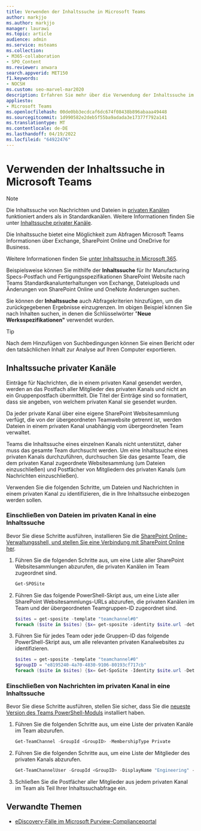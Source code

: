 ```yaml
---
title: Verwenden der Inhaltssuche in Microsoft Teams
author: markjjo
ms.author: markjjo
manager: laurawi
ms.topic: article
audience: admin
ms.service: msteams
ms.collection:
- M365-collaboration
- SPO_Content
ms.reviewer: anwara
search.appverid: MET150
f1.keywords:
- NOCSH
ms.custom: seo-marvel-mar2020
description: Erfahren Sie mehr über die Verwendung der Inhaltssuche im Microsoft Purview-Complianceportal, um nach Microsoft Teams Inhalten zu suchen, die in Exchange Online, SharePoint Online, OneDrive for Business und OneNote gespeichert sind.
appliesto:
- Microsoft Teams
ms.openlocfilehash: 00de0bb3ecdcaf6dc674f08438b896abaaa49448
ms.sourcegitcommit: 1d990582e2deb5f55ba9adada3e17377f792a141
ms.translationtype: MT
ms.contentlocale: de-DE
ms.lasthandoff: 04/19/2022
ms.locfileid: "64922476"
---
```

# <a name="use-content-search-in-microsoft-teams"></a>Verwenden der Inhaltssuche in Microsoft Teams

> [!NOTE]
> Die Inhaltssuche von Nachrichten und Dateien in [privaten Kanälen](private-channels.md) funktioniert anders als in Standardkanälen. Weitere Informationen finden Sie unter [Inhaltssuche privater Kanäle](#content-search-of-private-channels).

Die Inhaltssuche bietet eine Möglichkeit zum Abfragen Microsoft Teams Informationen über Exchange, SharePoint Online und OneDrive for Business.

Weitere Informationen finden Sie [unter Inhaltssuche in Microsoft 365](/microsoft-365/compliance/content-search).

Beispielsweise können Sie mithilfe der **Inhaltssuche** für Ihr Manufacturing Specs-Postfach und Fertigungsspezifikationen SharePoint Website nach Teams Standardkanalunterhaltungen von Exchange, Dateiuploads und Änderungen von SharePoint Online und OneNote Änderungen suchen.

Sie können der **Inhaltssuche** auch Abfragekriterien hinzufügen, um die zurückgegebenen Ergebnisse einzugrenzen. Im obigen Beispiel können Sie nach Inhalten suchen, in denen die Schlüsselwörter "**Neue Werksspezifikationen"** verwendet wurden.

> [!TIP]
> Nach dem Hinzufügen von Suchbedingungen können Sie einen Bericht oder den tatsächlichen Inhalt zur Analyse auf Ihren Computer exportieren.

## <a name="content-search-of-private-channels"></a>Inhaltssuche privater Kanäle

Einträge für Nachrichten, die in einem privaten Kanal gesendet werden, werden an das Postfach aller Mitglieder des privaten Kanals und nicht an ein Gruppenpostfach übermittelt. Die Titel der Einträge sind so formatiert, dass sie angeben, von welchem privaten Kanal sie gesendet wurden.

Da jeder private Kanal über eine eigene SharePoint Websitesammlung verfügt, die von der übergeordneten Teamwebsite getrennt ist, werden Dateien in einem privaten Kanal unabhängig vom übergeordneten Team verwaltet.

Teams die Inhaltssuche eines einzelnen Kanals nicht unterstützt, daher muss das gesamte Team durchsucht werden. Um eine Inhaltssuche eines privaten Kanals durchzuführen, durchsuchen Sie das gesamte Team, die dem privaten Kanal zugeordnete Websitesammlung (um Dateien einzuschließen) und Postfächer von Mitgliedern des privaten Kanals (um Nachrichten einzuschließen).

Verwenden Sie die folgenden Schritte, um Dateien und Nachrichten in einem privaten Kanal zu identifizieren, die in Ihre Inhaltssuche einbezogen werden sollen.

### <a name="include-private-channel-files-in-a-content-search"></a>Einschließen von Dateien im privaten Kanal in eine Inhaltssuche

Bevor Sie diese Schritte ausführen, installieren Sie die [SharePoint Online-Verwaltungsshell, und stellen Sie eine Verbindung mit SharePoint Online her](/powershell/sharepoint/sharepoint-online/connect-sharepoint-online?view=sharepoint-ps).

1. Führen Sie die folgenden Schritte aus, um eine Liste aller SharePoint Websitesammlungen abzurufen, die privaten Kanälen im Team zugeordnet sind.

    ```PowerShell
    Get-SPOSite
    ```
2. Führen Sie das folgende PowerShell-Skript aus, um eine Liste aller SharePoint Websitesammlungs-URLs abzurufen, die privaten Kanälen im Team und der übergeordneten Teamgruppen-ID zugeordnet sind.

    ```PowerShell
    $sites = get-sposite -template "teamchannel#0"
    foreach ($site in $sites) {$x= get-sposite -identity $site.url -detail; $x.relatedgroupID; $x.url} 
    ```
3. Führen Sie für jedes Team oder jede Gruppen-ID das folgende PowerShell-Skript aus, um alle relevanten privaten Kanalwebsites zu identifizieren.

    ```PowerShell
    $sites = get-sposite -template "teamchannel#0"
    $groupID = "e8195240-4a70-4830-9106-80193cf717cb"
    foreach ($site in $sites) {$x= Get-SpoSite -Identity $site.url -Detail; if ($x.RelatedGroupId -eq $groupID) {$x.RelatedGroupId;$x.url}}
    ```

### <a name="include-private-channel-messages-in-a-content-search"></a>Einschließen von Nachrichten im privaten Kanal in eine Inhaltssuche

Bevor Sie diese Schritte ausführen, stellen Sie sicher, dass Sie die [neueste Version des Teams PowerShell-Moduls](teams-powershell-overview.md) installiert haben.

1. Führen Sie die folgenden Schritte aus, um eine Liste der privaten Kanäle im Team abzurufen.

    ```PowerShell
    Get-TeamChannel -GroupId <GroupID> -MembershipType Private
    ```
2. Führen Sie die folgenden Schritte aus, um eine Liste der Mitglieder des privaten Kanals abzurufen.

    ```PowerShell
    Get-TeamChannelUser -GroupId <GroupID> -DisplayName "Engineering" -Role Member
    ```
3. Schließen Sie die Postfächer aller Mitglieder aus jedem privaten Kanal im Team als Teil Ihrer Inhaltssuchabfrage ein.

## <a name="related-topics"></a>Verwandte Themen

- [eDiscovery-Fälle im Microsoft Purview-Complianceportal](/Office365/SecurityCompliance/ediscovery-cases)